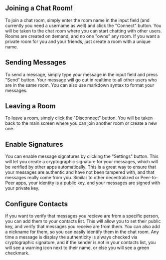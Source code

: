 ## Joining a Chat Room!

To join a chat room, simply enter the room name in the input field (and currently you need a username as well)
and click the "Connect" button. You will be taken to the chat room where you can start
chatting with other users. Rooms are created on demand, and no one "owns" any room. If you want a private room for you and your friends, 
just create a room with a unique name.

## Sending Messages

To send a message, simply type your message in the input field and press "Send" button. Your message will go out in realtime to all other
users who are in the same room. You can also use markdown syntax to format your messages.

## Leaving a Room

To leave a room, simply click the "Disconnect" button. You will be taken back to the main screen where you can join another room or create a new one.

## Enable Signatures

You can enable message signatures by clicking the "Settings" button. This will let you create a cryptographic signature for your messages, which will be
verified by other apps automatically. This is a great way to ensure that your messages are authentic and have not been tampered with, and that 
messages really come from you. Similar to other decentralized or Peer-to-Peer apps, your identity is a public key, and your messages are signed with your private key.

## Configure Contacts

If you want to verify that messages you recieve are from a specific person, you can add them to your contacts list. This will allow you to set their public key,
 and verify that messages you receive are from them. You can also add a nickname for them, so you can easily identify them in the chat room. Any time a message
 is display the authenticity is always checked via cryptographic signature, and if the sender is not in your contacts list, you will see a warning icon next to their name,
 or else you will see a green checkmark.
